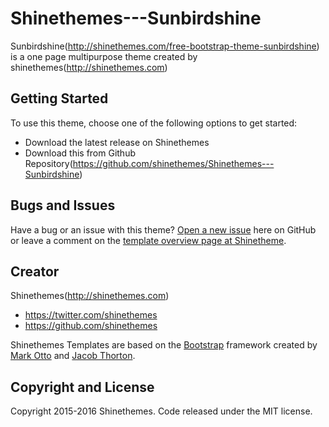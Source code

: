 # Shinethemes---Sunbirdshine

Sunbirdshine(http://shinethemes.com/free-bootstrap-theme-sunbirdshine) is a one page multipurpose theme created by shinethemes(http://shinethemes.com)


## Getting Started

To use this theme, choose one of the following options to get started:
* Download the latest release on Shinethemes 
* Download this from Github Repository(https://github.com/shinethemes/Shinethemes---Sunbirdshine)

## Bugs and Issues

Have a bug or an issue with this theme? [Open a new issue](https://github.com/shinethemes/Shinethemes---Sunbirdshine/issues) here on GitHub or leave a comment on the [template overview page at Shinetheme](http://shinethemes.com/free-bootstrap-theme-sunbirdshine).

## Creator
Shinethemes(http://shinethemes.com)

* https://twitter.com/shinethemes
* https://github.com/shinethemes

Shinethemes Templates are based on the [Bootstrap](http://getbootstrap.com/) framework created by [Mark Otto](https://twitter.com/mdo) and [Jacob Thorton](https://twitter.com/fat).

## Copyright and License

Copyright 2015-2016 Shinethemes. Code released under the MIT license.
